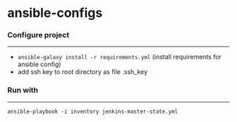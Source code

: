 # ansible-configs

### Configure project

----
* `ansible-galaxy install -r requirements.yml` (install requirements for ansible config)
* add ssh key to root directory as file .ssh_key

### Run with

----
```shell
ansible-playbook -i inventory jenkins-master-state.yml
```